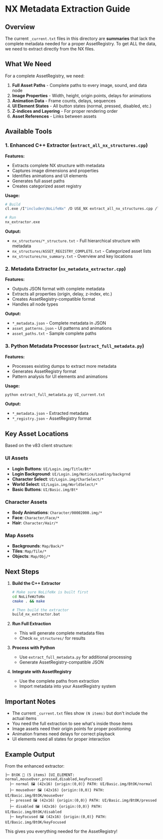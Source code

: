 # NX Metadata Extraction Guide

## Overview

The current `_current.txt` files in this directory are **summaries** that lack the complete metadata needed for a proper AssetRegistry. To get ALL the data, we need to extract directly from the NX files.

## What We Need

For a complete AssetRegistry, we need:

1. **Full Asset Paths** - Complete paths to every image, sound, and data node
2. **Image Properties** - Width, height, origin points, delays for animations
3. **Animation Data** - Frame counts, delays, sequences
4. **UI Element States** - All button states (normal, pressed, disabled, etc.)
5. **Z-indices and Layering** - For proper rendering order
6. **Asset References** - Links between assets

## Available Tools

### 1. Enhanced C++ Extractor (`extract_all_nx_structures.cpp`)

**Features:**
- Extracts complete NX structure with metadata
- Captures image dimensions and properties
- Identifies animations and UI elements
- Generates full asset paths
- Creates categorized asset registry

**Usage:**
```bash
# Build
cl.exe /I"includes\NoLifeNx" /D USE_NX extract_all_nx_structures.cpp /link NoLifeNx.lib

# Run
nx_extractor.exe
```

**Output:**
- `nx_structures/*_structure.txt` - Full hierarchical structure with metadata
- `nx_structures/ASSET_REGISTRY_COMPLETE.txt` - Categorized asset lists
- `nx_structures/nx_summary.txt` - Overview and key locations

### 2. Metadata Extractor (`nx_metadata_extractor.cpp`)

**Features:**
- Outputs JSON format with complete metadata
- Extracts all properties (origin, delay, z-index, etc.)
- Creates AssetRegistry-compatible format
- Handles all node types

**Output:**
- `*_metadata.json` - Complete metadata in JSON
- `asset_patterns.json` - UI patterns and animations
- `asset_paths.txt` - Sample complete paths

### 3. Python Metadata Processor (`extract_full_metadata.py`)

**Features:**
- Processes existing dumps to extract more metadata
- Generates AssetRegistry format
- Pattern analysis for UI elements and animations

**Usage:**
```bash
python extract_full_metadata.py UI_current.txt
```

**Output:**
- `*_metadata.json` - Extracted metadata
- `*_registry.json` - AssetRegistry format

## Key Asset Locations

Based on the v83 client structure:

### UI Assets
- **Login Buttons**: `UI/Login.img/Title/Bt*`
- **Login Background**: `UI/Login.img/Notice/Loading/backgrnd`
- **Character Select**: `UI/Login.img/CharSelect/*`
- **World Select**: `UI/Login.img/WorldSelect/*`
- **Basic Buttons**: `UI/Basic.img/Bt*`

### Character Assets
- **Body Animations**: `Character/00002000.img/*`
- **Face**: `Character/Face/*`
- **Hair**: `Character/Hair/*`

### Map Assets
- **Backgrounds**: `Map/Back/*`
- **Tiles**: `Map/Tile/*`
- **Objects**: `Map/Obj/*`

## Next Steps

1. **Build the C++ Extractor**
   ```bash
   # Make sure NoLifeNx is built first
   cd NoLifeWzToNx
   cmake . && make
   
   # Then build the extractor
   build_nx_extractor.bat
   ```

2. **Run Full Extraction**
   - This will generate complete metadata files
   - Check `nx_structures/` for results

3. **Process with Python**
   - Use `extract_full_metadata.py` for additional processing
   - Generate AssetRegistry-compatible JSON

4. **Integrate with AssetRegistry**
   - Use the complete paths from extraction
   - Import metadata into your AssetRegistry system

## Important Notes

- The current `_current.txt` files show `(N items)` but don't include the actual items
- You need the full extraction to see what's inside those items
- Image assets need their origin points for proper positioning
- Animation frames need delays for correct playback
- UI elements need all states for proper interaction

## Example Output

From the enhanced extractor:
```
├─ BtOK 📁 (5 items) [UI_ELEMENT: normal,mouseOver,pressed,disabled,keyFocused]
  ├─ normal 🖼️ (42x16) {origin:(0,0)} PATH: UI/Basic.img/BtOK/normal
  ├─ mouseOver 🖼️ (42x16) {origin:(0,0)} PATH: UI/Basic.img/BtOK/mouseOver
  ├─ pressed 🖼️ (42x16) {origin:(0,0)} PATH: UI/Basic.img/BtOK/pressed
  ├─ disabled 🖼️ (42x16) {origin:(0,0)} PATH: UI/Basic.img/BtOK/disabled
  ├─ keyFocused 🖼️ (42x16) {origin:(0,0)} PATH: UI/Basic.img/BtOK/keyFocused
```

This gives you everything needed for the AssetRegistry!